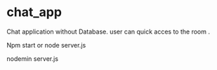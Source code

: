 # chat_app

Chat application without Database. user can quick acces to the room .

Npm start or  node server.js

nodemin server.js
